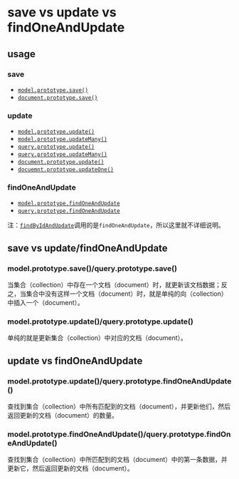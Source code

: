 # save vs update vs findOneAndUpdate

## usage

### save

* [` model.prototype.save() `](https://mongoosejs.com/docs/api/model.html#model_Model-save)
* [` document.prototype.save() `](https://mongoosejs.com/docs/api/document.html#document_Document-save)

### update

* [` model.prototype.update() `](https://mongoosejs.com/docs/api/model.html#model_Model-update)
* [` model.prototype.updateMany() `](https://mongoosejs.com/docs/api/model.html#model_Model.updateMany)
* [` query.prototype.update() `](https://mongoosejs.com/docs/api/query.html#query_Query-update)
* [` query.prototype.updateMany() `](https://mongoosejs.com/docs/api/query.html#query_Query-updateMany)
* [` document.prototype.update() `](https://mongoosejs.com/docs/api/document.html#document_Document-update)
* [` docuemnt.prototype.updateOne() `](https://mongoosejs.com/docs/api/document.html#document_Document-updateOne)

### findOneAndUpdate

* [` model.prototype.findOneAndUpdate `](https://mongoosejs.com/docs/api/model.html#model_Model.findOneAndUpdate)
* [` query.prototype.findOneAndUpdate `](https://mongoosejs.com/docs/api/query.html#query_Query-findOneAndUpdate)

注：[` findByIdAndUpdate `](https://mongoosejs.com/docs/api/model.html#model_Model.findByIdAndUpdate)调用的是` findOneAndUpdate `，所以这里就不详细说明。

## save vs update/findOneAndUpdate

### model.prototype.save()/query.prototype.save()

当集合（collection）中存在一个文档（document）时，就更新该文档数据；反之，当集合中没有这样一个文档（document）时，就是单纯的向（collection）中插入一个（document）。

### model.prototype.update()/query.prototype.update()

单纯的就是更新集合（collection）中对应的文档（document）。

## update vs findOneAndUpdate

### model.prototype.update()/query.prototype.findOneAndUpdate()

查找到集合（collection）中所有匹配到的文档（document），并更新他们，然后返回更新的文档（document）的数量。

### model.prototype.findOneAndUpdate()/query.prototype.findOneAndUpdate()

查找到集合（collection）中所匹配到的文档（document）中的第一条数据，并更新它，然后返回更新的文档（document）。
